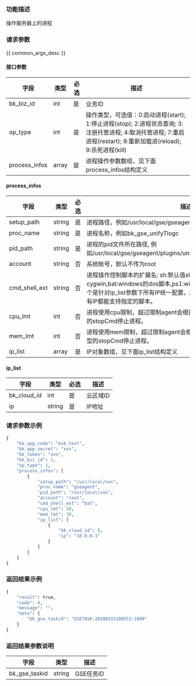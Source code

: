 ### 功能描述

操作服务器上的进程

### 请求参数

{{ common_args_desc }}

#### 接口参数

| 字段        |  类型      | 必选   |  描述      |
|-------------|------------|--------|------------|
| bk_biz_id     |  int       | 是     | 业务ID |
| op_type       |  int       | 是     | 操作类型，可选值：0:启动进程(start); 1:停止进程(stop); 2:进程状态查询; 3:注册托管进程; 4:取消托管进程; 7:重启进程(restart); 8:重新加载进(reload); 9:杀死进程(kill) |
| process_infos |  array     | 是     | 进程操作参数数组，见下面process_infos结构定义 |

#### process_infos

| 字段        |  类型      | 必选   |  描述      |
|-------------|------------|--------|------------|
| setup_path    |  string    | 是     | 进程路径，例如/usr/local/gse/gseagent/plugins/unifyTlogc/sbin |
| proc_name     |  string    | 是     | 进程名称，例如bk_gse_unifyTlogc |
| pid_path      |  string    | 是     | 进程的pid文件所在路径, 例如/usr/local/gse/gseagent/plugins/unifyTlogc/log/bk_gse_unifyTlogc.pid |
| account       |  string    | 否     | 系统帐号，默认不传为root |
| cmd_shell_ext |  string    | 否     | 进程操作控制脚本的扩展名: sh:默认值shell适于Linux或cygwin,bat:windows的dos脚本,ps1:windows的Powershell脚本;注意：这个是针对ip_list参数下所有IP统一配置，所以确保接口传递的ip_list参数下所有IP都能支持指定的脚本。 |
| cpu_lmt       |  int       | 否     | 进程使用cpu限制，超过限制agent会根据配置的cmd_shell_ext调用相应类型的stopCmd停止进程。 |
| mem_lmt       |  int       | 否     | 进程使用mem限制，超过限制agent会根据配置的cmd_shell_ext调用相应类型的stopCmd停止进程。 |
| ip_list       |  array     | 是     | IP对象数组，见下面ip_list结构定义 |

#### ip_list

| 字段        |  类型      | 必选   |  描述      |
|-------------|------------|--------|------------|
| bk_cloud_id |  int    | 是     | 云区域ID |
| ip          |  string | 是     | IP地址 |

### 请求参数示例

```python
{
    "bk_app_code": "esb_test",
    "bk_app_secret": "xxx",
    "bk_token": "xxx",
    "bk_biz_id": 1,
    "op_type": 1,
    "process_infos": [
        {
            "setup_path": "/usr/local/xxx",
            "proc_name": "gseagent",
            "pid_path": "/usr/local/xxx",
            "account": "root",
            "cmd_shell_ext": "bat",
            "cpu_lmt": 50,
            "mem_lmt": 30,
            "ip_list": [
                {
                    "bk_cloud_id": 0,
                    "ip": "10.0.0.1"
                }
            ]
        }
    ]
}
```

### 返回结果示例

```python
{
    "result": true,
    "code": 0,
    "message": "",
    "data": {
        "bk_gse_taskid": "GSETASK:20180315180551:1000"
    }
}
```

### 返回结果参数说明

| 字段      | 类型      | 描述      |
|-----------|-----------|-----------|
| bk_gse_taskid       | string       | GSE任务ID |
